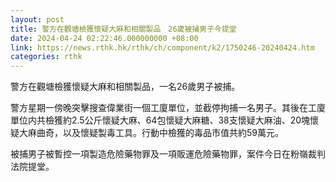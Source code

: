```yaml
---
layout: post
title: 警方在觀塘檢獲懷疑大麻和相關製品　26歲被捕男子今提堂
date: 2024-04-24 02:22:46.000000000 +08:00
link: https://news.rthk.hk/rthk/ch/component/k2/1750246-20240424.htm
categories: rthk
---
```


警方在觀塘檢獲懷疑大麻和相關製品，一名26歲男子被捕。

警方星期一傍晚突擊搜查偉業街一個工廈單位，並截停拘捕一名男子。其後在工廈單位内共檢獲約2.5公斤懷疑大麻、64包懷疑大麻糖、38支懷疑大麻油、20塊懷疑大麻曲奇，以及懷疑製毒工具。行動中檢獲的毒品市值共約59萬元。

被捕男子被暫控一項製造危險藥物罪及一項販運危險藥物罪，案件今日在粉嶺裁判法院提堂。
